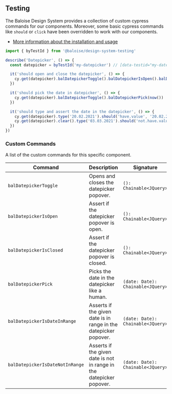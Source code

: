 ## Testing

The Baloise Design System provides a collection of custom cypress commands for our components. Moreover, some basic cypress commands like `should` or `click` have been overridden to work with our components.

- [More information about the installation and usage](?path=/docs/development-testing--page)

<!-- START: human documentation -->

```typescript
import { byTestId } from '@baloise/design-system-testing'

describe('Datepicker', () => {
  const datepicker = byTestId('my-datepicker') // [data-testid="my-datepicker"]

  it('should open and close the datepicker', () => {
    cy.get(datepicker).balDatepickerToggle().balDatepickerIsOpen().balDatepickerToggle().balDatepickerIsClosed()
  })

  it('should pick the date in datepicker', () => {
    cy.get(datepicker).balDatepickerToggle().balDatepickerPick(now())
  })

  it('should type and assert the date in the datepicker', () => {
    cy.get(datepicker).type('20.02.2021').should('have.value', '20.02.2021')
    cy.get(datepicker).clear().type('03.03.2021').should('not.have.value', '20.02.2021')
  })
})
```

<!-- END: human documentation -->

### Custom Commands

A list of the custom commands for this specific component.

| Command                         | Description                                                          | Signature                         |
| ------------------------------- | -------------------------------------------------------------------- | --------------------------------- |
| `balDatepickerToggle`           | Opens and closes the datepicker popover.                             | `(): Chainable<JQuery>`           |
| `balDatepickerIsOpen`           | Assert if the datepicker popover is open.                            | `(): Chainable<JQuery>`           |
| `balDatepickerIsClosed`         | Assert if the datepicker popover is closed.                          | `(): Chainable<JQuery>`           |
| `balDatepickerPick`             | Picks the date in the datepicker like a human.                       | `(date: Date): Chainable<JQuery>` |
| `balDatepickerIsDateInRange`    | Asserts if the given date is in range in the datepicker popover.     | `(date: Date): Chainable<JQuery>` |
| `balDatepickerIsDateNotInRange` | Asserts if the given date is not in range in the datepicker popover. | `(date: Date): Chainable<JQuery>` |
